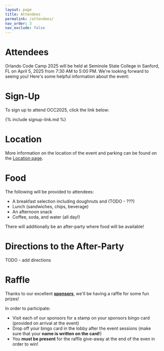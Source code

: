 ```yaml
---
layout: page
title: Attendees
permalink: /attendees/ 
nav_order: 3
nav_exclude: false
---
```


# Attendees

Orlando Code Camp 2025 will be held at Seminole State College in Sanford, FL on April 5, 2025 from 7:30 AM to 5:00 PM. We're looking forward to seeing you! Here's some helpful information about the event:

# Sign-Up 

To sign up to attend OCC2025, click the link below:

{% include signup-link.md %}

# Location

More information on the location of the event and parking can be found on the [Location page](/location/). 

# Food

The following will be provided to attendees:
- A breakfast selection including doughnuts and (TODO - ???)
- Lunch (sandwiches, chips, beverage)
- An afternoon snack
- Coffee, soda, and water (all day!)

There will additionally be an after-party where food will be available!

# Directions to the After-Party

TODO - add directions

# Raffle

Thanks to our excellent **[sponsors](/sponsors/)**, we'll be having a raffle for some fun prizes! 

In order to participate:
- Visit each of our sponsors for a stamp on your sponsors bingo card (provided on arrival at the event)
- Drop off your bingo card in the lobby after the event sessions (make sure that your **name is written on the card**!)
- You **must be present** for the raffle give-away at the end of the even in order to win!


<!-- "coming soon" section Commented out until next year!

<div class="coming-soon-container">
  <img src="/assets/img/photos/occ-session.jpg" alt="Orlando CC Attendees" class="attendees-image">
  <h2>Attendee Information</h2>
  <div class="coming-soon-badge">Coming Soon</div>
  <p>We're working on compiling information for attendees including:</p>
  <ul>
    <li>Parking details</li>
    <li>Check-in process</li>
    <li>Schedule of sessions</li>
    <li>Lunch options</li>
    <li>Wi-Fi information</li>
  </ul>
  <p>Check back soon for updates.</p>
</div> -->


<style>
  .coming-soon-container {
    margin: 2rem 0;
    padding: 1.5rem;
    border-radius: 8px;
    background-color: #f8f9fa;
    border: 1px solid #e9ecef;
    position: relative;
    overflow: hidden;
  }
  
  .attendees-image {
    float: left;
    width: 250px;
    height: auto;
    margin: 0 1.5rem 1rem 0;
    border-radius: 4px;
  }
  
  .coming-soon-badge {
    display: inline-block;
    padding: 0.25rem 0.75rem;
    background-color: #ffc107;
    color: #212529;
    border-radius: 16px;
    font-size: 0.9rem;
    font-weight: 600;
    margin-bottom: 1rem;
  }
  
  .coming-soon-container h2 {
    margin-top: 0;
    margin-bottom: 0.5rem;
  }
  
  .coming-soon-container ul {
    margin-left: 1.25rem;
  }
  
  .subscribe-link {
    color: #0366d6;
    text-decoration: underline;
    font-weight: 500;
  }
  
  @media (max-width: 600px) {
    .attendees-image {
      float: none;
      display: block;
      width: 100%;
      margin: 0 0 1.5rem 0;
    }
  }
</style>
